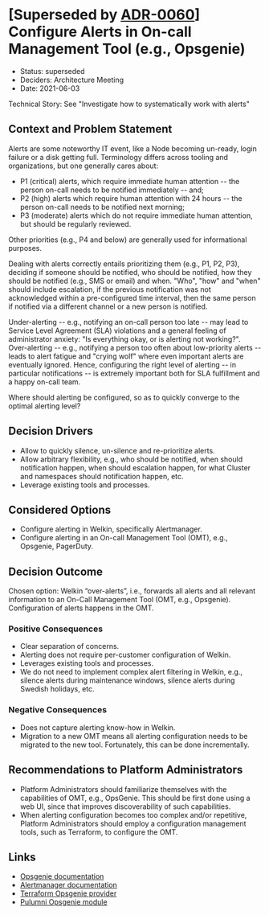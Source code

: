 # [Superseded by [ADR-0060](0060-group-alerts-in-alertmanager.md)] Configure Alerts in On-call Management Tool (e.g., Opsgenie)

- Status: superseded
- Deciders: Architecture Meeting
- Date: 2021-06-03

Technical Story: See "Investigate how to systematically work with alerts"

## Context and Problem Statement

Alerts are some noteworthy IT event, like a Node becoming un-ready, login failure or a disk getting full.
Terminology differs across tooling and organizations, but one generally cares about:

- P1 (critical) alerts, which require immediate human attention -- the person on-call needs to be notified immediately -- and;
- P2 (high) alerts which require human attention with 24 hours -- the person on-call needs to be notified next morning;
- P3 (moderate) alerts which do not require immediate human attention, but should be regularly reviewed.

Other priorities (e.g., P4 and below) are generally used for informational purposes.

Dealing with alerts correctly entails prioritizing them (e.g., P1, P2, P3), deciding if someone should be notified, who should be notified, how they should be notified (e.g., SMS or email) and when.
"Who", "how" and "when" should include escalation, if the previous notification was not acknowledged within a pre-configured time interval, then the same person if notified via a different channel or a new person is notified.

Under-alerting -- e.g., notifying an on-call person too late -- may lead to Service Level Agreement (SLA) violations and a general feeling of administrator anxiety: "Is everything okay, or is alerting not working?".
Over-alerting -- e.g., notifying a person too often about low-priority alerts -- leads to alert fatigue and "crying wolf" where even important alerts are eventually ignored.
Hence, configuring the right level of alerting -- in particular notifications -- is extremely important both for SLA fulfillment and a happy on-call team.

Where should alerting be configured, so as to quickly converge to the optimal alerting level?

## Decision Drivers

- Allow to quickly silence, un-silence and re-prioritize alerts.
- Allow arbitrary flexibility, e.g., who should be notified, when should notification happen, when should escalation happen, for what Cluster and namespaces should notification happen, etc.
- Leverage existing tools and processes.

## Considered Options

- Configure alerting in Welkin, specifically Alertmanager.
- Configure alerting in an On-call Management Tool (OMT), e.g., Opsgenie, PagerDuty.

## Decision Outcome

Chosen option: Welkin “over-alerts”, i.e., forwards all alerts and all relevant information to an On-Call Management Tool (OMT, e.g., Opsgenie).
Configuration of alerts happens in the OMT.

### Positive Consequences

- Clear separation of concerns.
- Alerting does not require per-customer configuration of Welkin.
- Leverages existing tools and processes.
- We do not need to implement complex alert filtering in Welkin, e.g., silence alerts during maintenance windows, silence alerts during Swedish holidays, etc.

### Negative Consequences

- Does not capture alerting know-how in Welkin.
- Migration to a new OMT means all alerting configuration needs to be migrated to the new tool. Fortunately, this can be done incrementally.

## Recommendations to Platform Administrators

- Platform Administrators should familiarize themselves with the capabilities of OMT, e.g., OpsGenie. This should be first done using a web UI, since that improves discoverability of such capabilities.
- When alerting configuration becomes too complex and/or repetitive, Platform Administrators should employ a configuration management tools, such as Terraform, to configure the OMT.

## Links

- [Opsgenie documentation](https://docs.opsgenie.com/)
- [Alertmanager documentation](https://prometheus.io/docs/alerting/latest/alertmanager/)
- [Terraform Opsgenie provider](https://registry.terraform.io/providers/opsgenie/opsgenie/latest/docs)
- [Pulumni Opsgenie module](https://www.pulumi.com/registry/packages/opsgenie/api-docs/)
